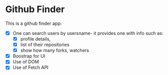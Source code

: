 # Github Finder

This is a github finder app:

- [x] One can search users by usersname- it provides one with info such as:
  - [x] profile details,
  - [x] list of their repositories
  - [x] show how many forks, watchers
- [x] Boostrap for UI
- [x] Use of DOM
- [x] Use of Fetch API
